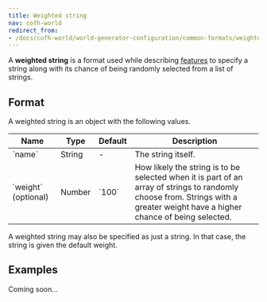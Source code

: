 ```yaml
---
title: Weighted string
nav: cofh-world
redirect_from:
- /docs/cofh-world/world-generator-configuration/common-formats/weighted-string/
---
```


A **weighted string** is a format used while describing
[features](/docs/1.12/cofh-world/world-generator-configuration/feature-format/) to
specify a string along with its chance of being randomly selected from a list of
strings.


Format
------

A weighted string is an object with the following values.

<div class="uk-overflow-container">
    <table class="uk-table uk-table-striped uk-text-small">
        <thead>
            <tr>
                <th>Name</th>
                <th>Type</th>
                <th>Default</th>
                <th>Description</th>
            </tr>
        </thead>
        <tbody>
            <tr>
                <td markdown="span">`name`</td>
                <td markdown="span">String</td>
                <td markdown="span">-</td>
                <td markdown="span">
                    The string itself.
                </td>
            </tr>
            <tr>
                <td markdown="span">`weight` (optional)</td>
                <td markdown="span">Number</td>
                <td markdown="span">`100`</td>
                <td markdown="span">
                    How likely the string is to be selected when it is part of
                    an array of strings to randomly choose from. Strings with a
                    greater weight have a higher chance of being selected.
                </td>
            </tr>
        </tbody>
    </table>
</div>

A weighted string may also be specified as just a string. In that case, the
string is given the default weight.


Examples
--------

Coming soon...
